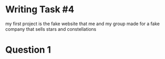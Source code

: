 # Writing Task #4
my first project is the fake website that me and my group made for a 
fake company that sells stars and constellations
# Question 1 
